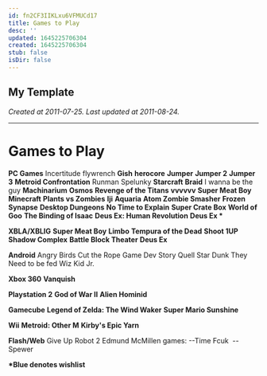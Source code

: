 ```yaml
---
id: fn2CF3IIKLxu6VFMUCd17
title: Games to Play
desc: ''
updated: 1645225706304
created: 1645225706304
stub: false
isDir: false
---
```

My Template
---

_Created at 2011-07-25._
_Last updated at 2011-08-24._




---

# Games to Play


**PC Games**
Incertitude
flywrench
**Gish**
**herocore**
**Jumper**
**Jumper 2**
**Jumper 3**
**Metroid Confrontation**
Runman
Spelunky
**Starcraft**
**Braid**
I wanna be the guy
**Machinarium**
**Osmos**
**Revenge of the Titans**
**vvvvvv**
**Super Meat Boy**
**Minecraft**
**Plants vs Zombies**
**Iji**
**Aquaria**
**Atom Zombie Smasher**
**Frozen Synapse**
**Desktop Dungeons**
**No Time to Explain**
**Super Crate Box**
**World of Goo**
**The Binding of Isaac**
**Deus Ex: Human Revolution**
******Deus Ex \*******

**XBLA/XBLIG**
**Super Meat Boy**
**Limbo**
**Tempura of the Dead**
**Shoot 1UP**
**Shadow Complex**
**Battle Block Theater**
****Deus Ex****

**Android**
Angry Birds
Cut the Rope
Game Dev Story
Quell
Star Dunk
They Need to be fed
Wiz Kid Jr.

**Xbox 360**
**Vanquish**

**Playstation 2**
**God of War II**
**Alien Hominid**

**Gamecube**
**Legend of Zelda: The Wind Waker**
**Super Mario Sunshine**

**Wii**
**Metroid: Other M**
**Kirby's Epic Yarn**

**Flash/Web**
Give Up Robot 2
Edmund McMillen games:
\--Time Fcuk 
\--Spewer

**\*Blue denotes wishlist**

